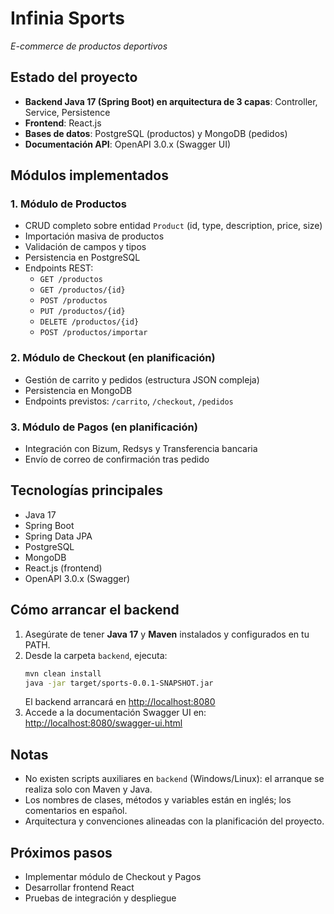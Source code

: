 # Infinia Sports

_E-commerce de productos deportivos_

## Estado del proyecto
- **Backend Java 17 (Spring Boot) en arquitectura de 3 capas**: Controller, Service, Persistence
- **Frontend**: React.js
- **Bases de datos**: PostgreSQL (productos) y MongoDB (pedidos)
- **Documentación API**: OpenAPI 3.0.x (Swagger UI)

## Módulos implementados
### 1. Módulo de Productos
- CRUD completo sobre entidad `Product` (id, type, description, price, size)
- Importación masiva de productos
- Validación de campos y tipos
- Persistencia en PostgreSQL
- Endpoints REST:
  - `GET /productos`
  - `GET /productos/{id}`
  - `POST /productos`
  - `PUT /productos/{id}`
  - `DELETE /productos/{id}`
  - `POST /productos/importar`

### 2. Módulo de Checkout (en planificación)
- Gestión de carrito y pedidos (estructura JSON compleja)
- Persistencia en MongoDB
- Endpoints previstos: `/carrito`, `/checkout`, `/pedidos`

### 3. Módulo de Pagos (en planificación)
- Integración con Bizum, Redsys y Transferencia bancaria
- Envío de correo de confirmación tras pedido

## Tecnologías principales
- Java 17
- Spring Boot
- Spring Data JPA
- PostgreSQL
- MongoDB
- React.js (frontend)
- OpenAPI 3.0.x (Swagger)

## Cómo arrancar el backend
1. Asegúrate de tener **Java 17** y **Maven** instalados y configurados en tu PATH.
2. Desde la carpeta `backend`, ejecuta:
   ```bash
   mvn clean install
   java -jar target/sports-0.0.1-SNAPSHOT.jar
   ```
   El backend arrancará en [http://localhost:8080](http://localhost:8080)
3. Accede a la documentación Swagger UI en:
   [http://localhost:8080/swagger-ui.html](http://localhost:8080/swagger-ui.html)

## Notas
- No existen scripts auxiliares en `backend` (Windows/Linux): el arranque se realiza solo con Maven y Java.
- Los nombres de clases, métodos y variables están en inglés; los comentarios en español.
- Arquitectura y convenciones alineadas con la planificación del proyecto.

## Próximos pasos
- Implementar módulo de Checkout y Pagos
- Desarrollar frontend React
- Pruebas de integración y despliegue
